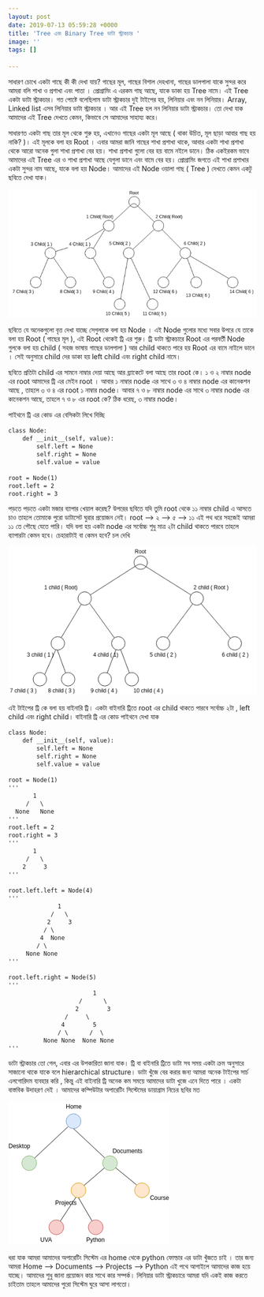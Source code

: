 ```yaml
---
layout: post
date: 2019-07-13 05:59:28 +0000
title: 'Tree এবং Binary Tree ডাটা স্ট্রাকচার '
image: ''
tags: []

---
```

সাধারণ চোখে একটা গাছে কী কী দেখা যায়? গাছের মূল, গাছের বিশাল দেহখানা, গাছের ডালপালা যাকে সুন্দর করে আমরা বলি শাখা ও প্রশাখা এবং পাতা । প্রোগ্রামিং এ এরকম গাছ আছে, যাকে ডাকা হয় Tree নামে। এই Tree একটা ডাটা স্ট্রাকচার। গত পোষ্টে বলেছিলাম ডাটা স্ট্রাকচার দুই টাইপের হয়, লিনিয়ার এবং নন লিনিয়ার। Array, Linked list এসব লিনিয়ার ডাটা স্ট্রাকচার । আর এই Tree হল নন লিনিয়ার ডাটা স্ট্রাকচার। তো দেখা যাক আমাদের এই Tree দেখতে কেমন, কিভাবে সে আমাদের সাহায্য করে।

সাধারণত একটা গাছ তার মূল থেকে শুরু হয়, এখানেও গাছের একটা মূল আছে ( থাকা উচিত, মূল ছাড়া আবার গাছ হয় নাকি? )। এই মূলকে বলা হয় Root । এবার আমরা জানি গাছের শাখা প্রশাখা থাকে, আবার একটা শাখা প্রশাখা থেকে আরো অনেক গুলা শাখা প্রশাখা বের হয়। শাখা প্রশাখা গুলো বের হয় বামে নইলে ডানে।  ঠিক একইরকম ভাবে আমাদের এই Tree এর ও শাখা প্রশাখা আছে যেগুলা ডানে এবং বামে বের হয়। প্রোগ্রামিং জগতে এই শাখা প্রশাখার একটা সুন্দর নাম আছে, যাকে বলা হয় Node। আমাদের এই Node ওয়ালা গাছ ( Tree ) দেখতে কেমন একটু ছবিতে দেখা যাক।

![](/uploads/tree.png)

ছবিতে যে অনেকগুলো বৃত্ত দেখা যাচ্ছে সেগুলাকে বলা হয় Node । এই Node গুলোর মধ্যে সবার উপরে যে তাকে বলা হয় Root ( গাছের মূল ), এই Root থেকেই ট্রি এর শুরু। ট্রি ডাটা স্ট্রাকচারে Root এর পরবর্তী Node গুলকে বলা হয় child ( সহজ ভাষায় গাছের ডালপালা ) আর child থাকতে পারে হয় Root এর বামে নাইলে ডানে । সেই অনুসারে child দের ডাকা হয় left child এবং right child নামে।

ছবিতে প্রতিটা child এর সামনে নাম্বার দেয়া আছে আর ব্র্যাকেটে বলা আছে তার root কে। ১ ও ২ নাম্বার node এর root আমাদের ট্রি এর মেইন root । আবার ১ নাম্বার node এর সাথে ৩ ও ৪ নাম্বার node এর কানেকশন আছে , তাহলে ৩ ও ৪ এর root ১ নাম্বার node। আবার ৭ ও ৮ নাম্বার node এর সাথে ৩ নাম্বার node এর কানেকশন আছে, তাহলে ৭ ও ৮ এর root কে? ঠিক ধরেছ, ৩ নাম্বার node।

পাইথনে ট্রি এর কোড এর বেসিকটা লিখে দিচ্ছি

    class Node:
        def __init__(self, value):
            self.left = None 
            self.right = None 
            self.value = value 
    
    root = Node(1)
    root.left = 2
    root.right = 3 

পড়তে পড়তে একটা মজার ব্যাপার খেয়াল করেছ? উপরের ছবিতে যদি তুমি root থেকে ১১ নাম্বার child এ আসতে চাও তাহলে তোমাকে পুরো ডাটাসেট ঘুরার প্রয়োজন নেই। 
root  --> ২ --> ৫ --> ১১ এই পথ ধরে  সহজেই আমরা ১১ তে পৌছে যেতে পারি।
যদি বলা হয় একটা node এর সর্বোচ্চ শুধু মাত্র ২টা child থাকতে পারবে তাহলে ব্যাপারটা কেমন হবে। চেহারাটাই বা কেমন হবে? চল দেখি

![](/uploads/binary-tree.png)

এই টাইপের ট্রি কে বলা হয় বাইনারি ট্রি। একটা বাইনারি ট্রিতে root এর child থাকতে পারবে সর্বোচ্চ ২টা , left child এবং right child। বাইনারি ট্রি এর কোড পাইথনে দেখা যাক

    class Node:
        def __init__(self, value):
            self.left = None 
            self.right = None 
            self.value = value 
    
    root = Node(1)
    '''
           1
         /   \
      None   None
    '''
    root.left = 2
    root.right = 3 
    '''
           1
         /   \
        2     3
    '''
    
    root.left.left = Node(4)
    '''
                  1
                /   \
               2     3
              / \ 
             4  None
            / \
         None None
    '''
    
    root.left.right = Node(5)
    '''
                            1
                        /      \
                       2        3
                    /     \ 
                   4        5
                  / \      /  \
              None None  None None
    '''

ডাটা স্ট্রাকচার তো গেল, এবার এর উপকারিতা জানা যাক। ট্রি বা বাইনারি ট্রিতে ডাটা সব সময় একটা ক্রম অনুসারে সাজানো থাকে যাকে বলে hierarchical  structure। ডাটা খুঁজে বের করার জন্য আমরা অনেক টাইপের সার্চ এলগোরিদম ব্যবহার করি , কিন্তু এই বাইনারি ট্রি অনেক কম সময়ে আমাদের ডাটা খুজে এনে দিতে পারে । একটা বাস্তবিক উদাহরণ দেই । আমাদের কম্পিউটার অপারেটিং সিস্টেমের ডায়াগ্রাম নিচের ছবির মত

![](/uploads/osSystem.png)

ধরা যাক আমরা আমাদের অপারেটিং সিস্টেম এর  home থেকে python ফোল্ডার এর ডাটা খুঁজতে চাই । তার জন্য আমরা Home --> Documents --> Projects --> Python এই পথে আগাইলে আমাদের কাজ হয়ে যাচ্ছে। আমাদের শুধু জানা প্রয়োজন কার সাথে কার সম্পর্ক। লিনিয়ার ডাটা স্ট্রাকচারে আমরা যদি একই কাজ করতে চাইতাম তাহলে আমাদের পুরো সিস্টেম ঘুরে আসা লাগতো।